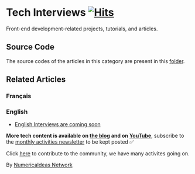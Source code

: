 # Tech Interviews&nbsp;[![Hits](https://hits.seeyoufarm.com/api/count/incr/badge.svg?url=https%3A%2F%2Fgithub.com%2Fnumerica-ideas%2Fcommunity%2Ftree%2Fmaster%2Ftech-interviews&count_bg=%2379C83D&title_bg=%23555555&icon=&icon_color=%23E7E7E7&title=hits&edge_flat=false)](https://numericaideas.com/blog/category/tech-interviews/)

Front-end development-related projects, tutorials, and articles.

## Source Code
The source codes of the articles in this category are present in this [folder](./).

## Related Articles

### Français
<!-- TAG-POSTS-LIST-FR:START -->
<!-- TAG-POSTS-LIST-FR:END -->

### English
<!-- TAG-POSTS-LIST-EN:START -->
- [English Interviews are coming soon](https://numericaideas.com/blog/english-interviews-are-coming-soon/)
<!-- TAG-POSTS-LIST-EN:END -->

**More tech content is available on [the blog](https://numericaideas.com/blog/) and on [YouTube](https://www.youtube.com/@numericaideas/channels?sub_confirmation=1)**, subscribe to the [monthly activities newsletter](https://numericaideas.com/blog/category/news/) to be kept posted ✅

Click [here](https://numericaideas.com/#activities) to contribute to the community, we have many activites going on.

By [NumericaIdeas Network](https://numericaideas.com)
